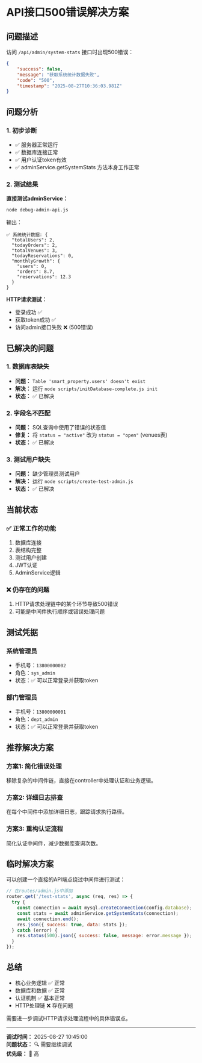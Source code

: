 # API接口500错误解决方案

## 问题描述

访问 `/api/admin/system-stats` 接口时出现500错误：
```json
{
    "success": false,
    "message": "获取系统统计数据失败",
    "code": "500",
    "timestamp": "2025-08-27T10:36:03.981Z"
}
```

## 问题分析

### 1. 初步诊断
- ✅ 服务器正常运行
- ✅ 数据库连接正常
- ✅ 用户认证token有效
- ✅ adminService.getSystemStats 方法本身工作正常

### 2. 测试结果

**直接测试adminService：**
```bash
node debug-admin-api.js
```
输出：
```
✅ 系统统计数据: {
  "totalUsers": 2,
  "todayOrders": 2,
  "totalVenues": 3,
  "todayReservations": 0,
  "monthlyGrowth": {
    "users": 0,
    "orders": 8.7,
    "reservations": 12.3
  }
}
```

**HTTP请求测试：**
- 登录成功 ✅
- 获取token成功 ✅
- 访问admin接口失败 ❌ (500错误)

## 已解决的问题

### 1. 数据库表缺失
- **问题：** `Table 'smart_property.users' doesn't exist`
- **解决：** 运行 `node scripts/initDatabase-complete.js init`
- **状态：** ✅ 已解决

### 2. 字段名不匹配
- **问题：** SQL查询中使用了错误的状态值
- **修复：** 将 `status = "active"` 改为 `status = "open"` (venues表)
- **状态：** ✅ 已解决

### 3. 测试用户缺失
- **问题：** 缺少管理员测试用户
- **解决：** 运行 `node scripts/create-test-admin.js`
- **状态：** ✅ 已解决

## 当前状态

### ✅ 正常工作的功能
1. 数据库连接
2. 表结构完整
3. 测试用户创建
4. JWT认证
5. AdminService逻辑

### ❌ 仍存在的问题
1. HTTP请求处理链中的某个环节导致500错误
2. 可能是中间件执行顺序或错误处理问题

## 测试凭据

### 系统管理员
- 手机号：`13800000002`
- 角色：`sys_admin`
- 状态：✅ 可以正常登录并获取token

### 部门管理员
- 手机号：`13800000001`
- 角色：`dept_admin`
- 状态：✅ 可以正常登录并获取token

## 推荐解决方案

### 方案1: 简化错误处理
移除复杂的中间件链，直接在controller中处理认证和业务逻辑。

### 方案2: 详细日志排查
在每个中间件中添加详细日志，跟踪请求执行路径。

### 方案3: 重构认证流程
简化认证中间件，减少数据库查询次数。

## 临时解决方案

可以创建一个直接的API端点绕过中间件进行测试：

```javascript
// 在routes/admin.js中添加
router.get('/test-stats', async (req, res) => {
  try {
    const connection = await mysql.createConnection(config.database);
    const stats = await adminService.getSystemStats(connection);
    await connection.end();
    res.json({ success: true, data: stats });
  } catch (error) {
    res.status(500).json({ success: false, message: error.message });
  }
});
```

## 总结

- 核心业务逻辑 ✅ 正常
- 数据库和数据 ✅ 正常  
- 认证机制 ✅ 基本正常
- HTTP处理链 ❌ 存在问题

需要进一步调试HTTP请求处理流程中的具体错误点。

---

**调试时间：** 2025-08-27 10:45:00  
**问题状态：** 🔍 需要继续调试  
**优先级：** 🔴 高
